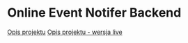 # Online Event Notifer Backend

[Opis projektu](opis_projektu.pdf)
[Opis projektu - wersja live](https://docs.google.com/document/d/e/2PACX-1vQI29314KZTJYN5qSilrXtZFFLIcuWkgra0eNlD6V-hwvqYt2PKqJcDov-vkGpqRMa9XuH7oqCdsUxU/pub)